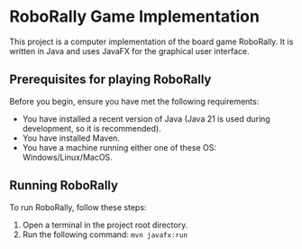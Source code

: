 # RoboRally Game Implementation

This project is a computer implementation of the board game RoboRally. It is written in Java and uses JavaFX for the graphical user interface.

## Prerequisites for playing RoboRally

Before you begin, ensure you have met the following requirements:

- You have installed a recent version of Java (Java 21 is used during development, so it is recommended).
- You have installed Maven.
- You have a machine running either one of these OS: Windows/Linux/MacOS.

## Running RoboRally

To run RoboRally, follow these steps:

1. Open a terminal in the project root directory.
2. Run the following command: `mvn javafx:run`
